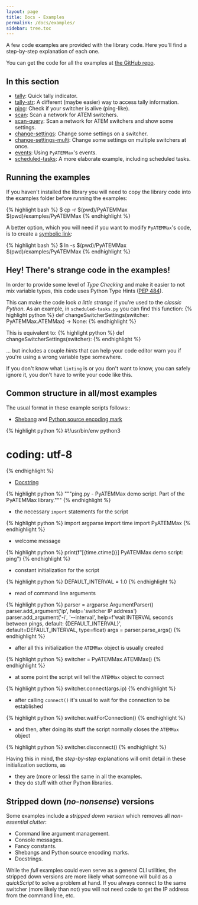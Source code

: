 ```yaml
---
layout: page
title: Docs - Examples
permalink: /docs/examples/
sidebar: tree.toc
---
```


A few code examples are provided with the library code. Here you'll find a step-by-step explanation of each one.

You can get the code for all the examples at [the GitHub repo][pyatemmax-examples-repo].

## In this section

* [tally](tally.md): Quick tally indicator.
* [tally-str](tally-str.md): A different (maybe easier) way to access tally information.
* [ping](ping.md): Check if your switcher is alive (ping-like).
* [scan](scan.md): Scan a network for ATEM switchers.
* [scan-query](scan-query.md): Scan a network for ATEM switchers and show some settings.
* [change-settings](change-settings.md): Change some settings on a switcher.
* [change-settings-multi](change-settings-multi.md): Change some settings on multiple switchers at once.
* [events](events.md): Using `PyATEMMax`'s events.
* [scheduled-tasks](scheduled-tasks.md): A more elaborate example, including scheduled tasks.

## Running the examples

If you haven't installed the library you will need to copy the library code into the examples folder before running the examples:

{% highlight bash %}
$ cp -r $(pwd)/PyATEMMax $(pwd)/examples/PyATEMMax
{% endhighlight %}

A better option, which you will need if you want to modify `PyATEMMax`'s code, is to create a [symbolic link][ln-manpage]:

{% highlight bash %}
$ ln -s $(pwd)/PyATEMMax $(pwd)/examples/PyATEMMax
{% endhighlight %}

## Hey! There's strange code in the examples!
In order to provide some level of *Type Checking* and make it easier to not mix variable types, this code uses Python Type Hints ([PEP 484][pep-484]).

This can make the code look *a little strange* if you're used to the *classic Python*. As an example, in `scheduled-tasks.py` you can find this function:
{% highlight python %}
def changeSwitcherSettings(switcher: PyATEMMax.ATEMMax) -> None:
{% endhighlight %}

This is equivalent to:
{% highlight python %}
def changeSwitcherSettings(switcher):
{% endhighlight %}

... but includes a couple *hints* that can help your code editor warn you if you're using a wrong variable type somewhere.

If you don't know what `linting` is or you don't want to know, you can safely ignore it, you don't have to write your code like this.

## Common structure in all/most examples

The usual format in these example scripts follows::

* [Shebang][shebang-def] and [Python source encoding mark][pep-263]

{% highlight python %}
#!/usr/bin/env python3
# coding: utf-8
{% endhighlight %}

* [Docstring][pep-257]

{% highlight python %}
"""ping.py - PyATEMMax demo script.
   Part of the PyATEMMax library."""
{% endhighlight %}

* the necessary `import` statements for the script

{% highlight python %}
import argparse
import time
import PyATEMMax
{% endhighlight %}

* welcome message

{% highlight python %}
print(f"[{time.ctime()}] PyATEMMax demo script: ping")
{% endhighlight %}

* constant initialization for the script

{% highlight python %}
DEFAULT_INTERVAL = 1.0
{% endhighlight %}

* read of command line arguments

{% highlight python %}
parser = argparse.ArgumentParser()
parser.add_argument('ip', help='switcher IP address')
parser.add_argument('-i', '--interval',
                    help=f'wait INTERVAL seconds between pings, default: {DEFAULT_INTERVAL}',
                    default=DEFAULT_INTERVAL,
                    type=float)
args = parser.parse_args()
{% endhighlight %}

* after all this initialization the `ATEMMax` object is usually created

{% highlight python %}
switcher = PyATEMMax.ATEMMax()
{% endhighlight %}

* at some point the script will tell the `ATEMMax` object to connect

{% highlight python %}
switcher.connect(args.ip)
{% endhighlight %}

* after calling `connect()` it's usual to wait for the connection to be established

{% highlight python %}
switcher.waitForConnection()
{% endhighlight %}

* and then, after doing its stuff the script normally closes the `ATEMMax` object

{% highlight python %}
switcher.disconnect()
{% endhighlight %}

Having this in mind, the *step-by-step* explanations will omit detail in these initialization sections, as
* they are (more or less) the same in all the examples.
* they do stuff with other Python libraries.

## Stripped down (*no-nonsense*) versions

Some examples include a *stripped down version* which removes all *non-essential clutter*:
* Command line argument management.
* Console messages.
* Fancy constants.
* Shebangs and Python source encoding marks.
* Docstrings.

While the *full* examples could even serve as a general CLI utilities, the stripped down versions are more likely what someone will build as a *quickScript* to solve a problem at hand. If you always connect to the same switcher (more likely than not) you will not need code to get the IP address from the command line, etc.


[shebang-def]: https://en.wikipedia.org/wiki/Shebang_(Unix)
[pep-263]: https://www.python.org/dev/peps/pep-0263/
[pep-257]: https://www.python.org/dev/peps/pep-0257/
[pep-484]: https://www.python.org/dev/peps/pep-0484/

[ln-manpage]: https://man7.org/linux/man-pages/man1/ln.1.html

[pyatemmax-examples-repo]: https://github.com/clvLabs/PyATEMMax/tree/master/examples
